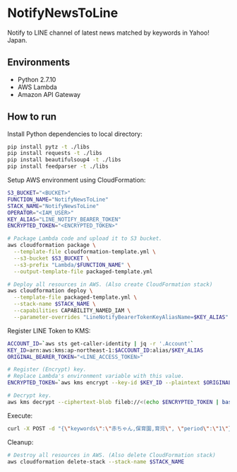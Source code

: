 # NotifyNewsToLine

Notify to LINE channel of latest news matched by keywords in Yahoo! Japan.

## Environments

- Python 2.7.10
- AWS Lambda
- Amazon API Gateway

## How to run

Install Python dependencies to local directory:

```sh
pip install pytz -t ./libs
pip install requests -t ./libs
pip install beautifulsoup4 -t ./libs
pip install feedparser -t ./libs
```

Setup AWS environment using CloudFormation:

```sh
S3_BUCKET="<BUCKET>"
FUNCTION_NAME="NotifyNewsToLine"
STACK_NAME="NotifyNewsToLine"
OPERATOR="<IAM_USER>"
KEY_ALIAS="LINE_NOTIFY_BEARER_TOKEN"
ENCRYPTED_TOKEN="<ENCRYPTED_TOKEN>"

# Package Lambda code and upload it to S3 bucket.
aws cloudformation package \
  --template-file cloudformation-template.yml \
  --s3-bucket $S3_BUCKET \
  --s3-prefix "Lambda/$FUNCTION_NAME" \
  --output-template-file packaged-template.yml

# Deploy all resources in AWS. (Also create CloudFormation stack)
aws cloudformation deploy \
  --template-file packaged-template.yml \
  --stack-name $STACK_NAME \
  --capabilities CAPABILITY_NAMED_IAM \
  --parameter-overrides "LineNotifyBearerTokenKeyAliasName=$KEY_ALIAS" "EncryptedLineNotifyBearerToken=$ENCRYPTED_TOKEN" "Operator=$OPERATOR"
```

Register LINE Token to KMS:

```sh
ACCOUNT_ID=`aws sts get-caller-identity | jq -r '.Account'`
KEY_ID=arn:aws:kms:ap-northeast-1:$ACCOUNT_ID:alias/$KEY_ALIAS
ORIGINAL_BEARER_TOKEN="<LINE_ACCESS_TOKEN>"

# Register (Encrypt) key.
# Replace Lambda's environment variable with this value.
ENCRYPTED_TOKEN=`aws kms encrypt --key-id $KEY_ID --plaintext $ORIGINAL_BEARER_TOKEN --query CiphertextBlob --output text`

# Decrypt key.
aws kms decrypt --ciphertext-blob fileb://<(echo $ENCRYPTED_TOKEN | base64 -D) --query Plaintext --output text | base64 -D
```

Execute:

```sh
curl -X POST -d "{\"keywords\":\"赤ちゃん,保育園,育児\", \"period\":\"1\"}" https://<API_ID>.execute-api.ap-northeast-1.amazonaws.com/prod/line_news
```

Cleanup:

```sh
# Destroy all resources in AWS. (Also delete CloudFormation stack)
aws cloudformation delete-stack --stack-name $STACK_NAME
```

